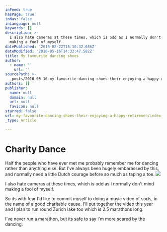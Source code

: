 ```yaml
---
inFeed: true
hasPage: true
inNav: false
inLanguage: null
keywords: []
description: >-
  I also hate cameras at these times, which is odd as I normally don't mind
  making a fool of myself.
datePublished: '2016-08-22T18:10:32.686Z'
dateModified: '2016-05-16T14:33:47.582Z'
title: My favourite dancing shoes
author:
  - name: ''
    url: ''
sourcePath: >-
  _posts/2016-05-16-my-favourite-dancing-shoes-their-enjoying-a-happy-retiremen.md
authors: []
publisher:
  name: null
  domain: null
  url: null
  favicon: null
starred: false
url: my-favourite-dancing-shoes-their-enjoying-a-happy-retiremen/index.html
_type: Article

---
```

# Charity Dance

Half the people who have ever met me probably remember me for dancing rather than anything else. But I've always been hugely embarassed by this, and normally need a little Dutch courage before so much as taping a toe.
![](https://the-grid-user-content.s3-us-west-2.amazonaws.com/92c45f74-85f6-4a2a-be1a-eb7c0be748b4.jpg)

I also hate cameras at these times, which is odd as I normally don't mind making a fool of myself.

So its with fear I'd like to commit myself to doing a music video of sorts, in the name of a good charitable cause. I'll put together the video this year and I plan to run round Zurich lake too which is 2.5 marathons long. 

I've never run a marathon, but its safe to say I'm more scared by the dancing.